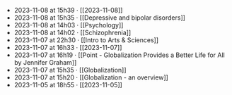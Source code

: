 - 2023-11-08 at 15h39 · [[2023-11-08]]
- 2023-11-08 at 15h35 · [[Depressive and bipolar disorders]]
- 2023-11-08 at 14h03 · [[Psychology]]
- 2023-11-08 at 14h02 · [[Schizophrenia]]
- 2023-11-07 at 22h30 · [[Intro to Arts & Sciences]]
- 2023-11-07 at 16h33 · [[2023-11-07]]
- 2023-11-07 at 16h19 · [[Point - Globalization Provides a Better Life for All by Jennifer Graham]]
- 2023-11-07 at 15h35 · [[Globalization]]
- 2023-11-07 at 15h20 · [[Globalization - an overview]]
- 2023-11-05 at 18h55 · [[2023-11-05]]
